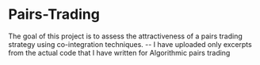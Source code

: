 # Pairs-Trading
The goal of this project is to assess the attractiveness of a pairs trading strategy using co-integration techniques.
-- I have uploaded only excerpts from the actual code that I have written for Algorithmic pairs trading
